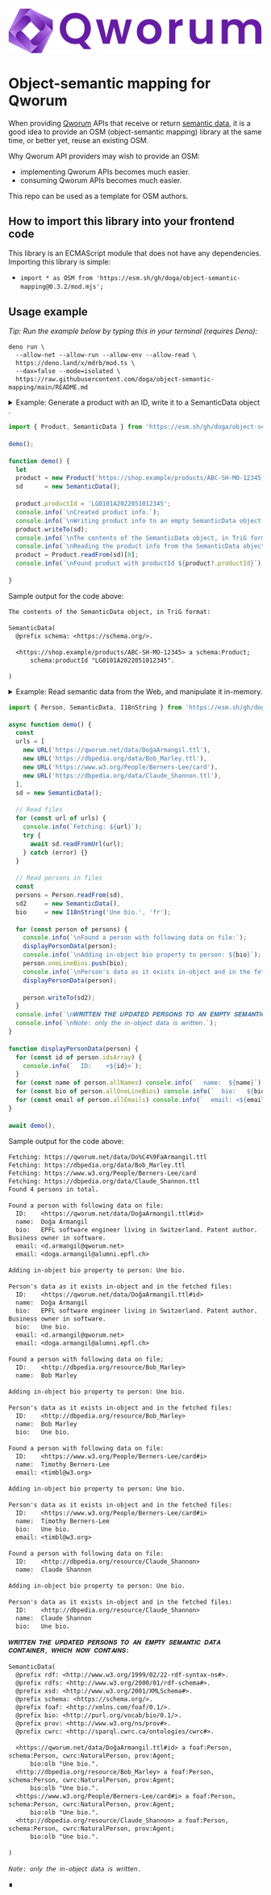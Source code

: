 ![Qworum logo and name](https://raw.githubusercontent.com/doga/qworum-website/master/build/assets/images/logos/Qworum-logo-and-name.svg "Qworum logo and name")

# Object-semantic mapping for Qworum

When providing [Qworum](https://qworum.net) APIs that receive or return [semantic data](https://en.wikipedia.org/wiki/Semantic_Web), it is a good idea to provide an OSM (object-semantic mapping) library at the same time, or better yet, reuse an existing OSM.

Why Qworum API providers may wish to provide an OSM:

- implementing Qworum APIs becomes much easier.
- consuming Qworum APIs becomes much easier.

This repo can be used as a template for OSM authors.

## How to import this library into your frontend code

This library is an ECMAScript module that does not have any dependencies. Importing this library is simple:

- `import * as OSM from 'https://esm.sh/gh/doga/object-semantic-mapping@0.3.2/mod.mjs';`

## Usage example

_Tip: Run the example below by typing this in your terminal (requires Deno):_

```shell
deno run \
  --allow-net --allow-run --allow-env --allow-read \
  https://deno.land/x/mdrb/mod.ts \
  --dax=false --mode=isolated \
  https://raw.githubusercontent.com/doga/object-semantic-mapping/main/README.md
```

<details data-mdrb>
<summary>Example: Generate a product with an ID, write it to a SemanticData object .</summary>

<pre>
description = '''
Running this example is safe, it will not read or write anything to your filesystem.
'''
</pre>
</details>

```javascript
import { Product, SemanticData } from 'https://esm.sh/gh/doga/object-semantic-mapping@0.3.2/mod.mjs';

demo();

function demo() {
  let 
  product = new Product('https://shop.example/products/ABC-SH-MO-12345'),
  sd      = new SemanticData();

  product.productId = 'LG0101A2022051012345';
  console.info(`\nCreated product info.`);
  console.info(`\nWriting product info to an empty SemanticData object.`);
  product.writeTo(sd);
  console.info(`\nThe contents of the SemanticData object, in TriG format:\n\n${sd}`);
  console.info(`\nReading the product info from the SemanticData object.`);
  product = Product.readFrom(sd)[0];
  console.info(`\nFound product with productId ${product?.productId}`);

}
```

Sample output for the code above:

```text
The contents of the SemanticData object, in TriG format:

SemanticData(
  @prefix schema: <https://schema.org/>.

  <https://shop.example/products/ABC-SH-MO-12345> a schema:Product;
      schema:productId "LG0101A2022051012345".

)
```

<details data-mdrb>
<summary>Example: Read semantic data from the Web, and manipulate it in-memory.</summary>

<pre>
description = '''
Running this example is safe, it will not read or write anything to your filesystem.
'''
</pre>
</details>

```javascript
import { Person, SemanticData, I18nString } from 'https://esm.sh/gh/doga/object-semantic-mapping@0.3.2/mod.mjs';

async function demo() {
  const
  urls = [
    new URL('https://qworum.net/data/DoğaArmangil.ttl'),
    new URL('https://dbpedia.org/data/Bob_Marley.ttl'),
    new URL('https://www.w3.org/People/Berners-Lee/card'),
    new URL('https://dbpedia.org/data/Claude_Shannon.ttl'),
  ],
  sd = new SemanticData();

  // Read files
  for (const url of urls) {
    console.info(`Fetching: ${url}`);
    try {
      await sd.readFromUrl(url);
    } catch (error) {}
  }

  // Read persons in files
  const 
  persons = Person.readFrom(sd),
  sd2     = new SemanticData(),
  bio     = new I18nString('Une bio.', 'fr');

  for (const person of persons) {
    console.info(`\nFound a person with following data on file:`);
    displayPersonData(person);
    console.info(`\nAdding in-object bio property to person: ${bio}`);
    person.oneLineBios.push(bio);
    console.info(`\nPerson's data as it exists in-object and in the fetched files:`);
    displayPersonData(person);

    person.writeTo(sd2);
  }
  console.info(`\n𝑾𝑹𝑰𝑻𝑻𝑬𝑵 𝑻𝑯𝑬 𝑼𝑷𝑫𝑨𝑻𝑬𝑫 𝑷𝑬𝑹𝑺𝑶𝑵𝑺 𝑻𝑶 𝑨𝑵 𝑬𝑴𝑷𝑻𝒀 𝑺𝑬𝑴𝑨𝑵𝑻𝑰𝑪 𝑫𝑨𝑻𝑨 𝑪𝑶𝑵𝑻𝑨𝑰𝑵𝑬𝑹, 𝑾𝑯𝑰𝑪𝑯 𝑵𝑶𝑾 𝑪𝑶𝑵𝑻𝑨𝑰𝑵𝑺:\n\n${sd2}`);
  console.info(`\n𝘕𝘰𝘵𝘦: 𝘰𝘯𝘭𝘺 𝘵𝘩𝘦 𝘪𝘯-𝘰𝘣𝘫𝘦𝘤𝘵 𝘥𝘢𝘵𝘢 𝘪𝘴 𝘸𝘳𝘪𝘵𝘵𝘦𝘯.`);
}

function displayPersonData(person) {
  for (const id of person.idsArray) {
    console.info(`  ID:    <${id}>`);
  }
  for (const name of person.allNames) console.info(`  name:  ${name}`);
  for (const bio of person.allOneLineBios) console.info(`  bio:   ${bio}`);
  for (const email of person.allEmails) console.info(`  email: <${email}>`);
}

await demo();
```

Sample output for the code above:

```text
Fetching: https://qworum.net/data/Do%C4%9FaArmangil.ttl
Fetching: https://dbpedia.org/data/Bob_Marley.ttl
Fetching: https://www.w3.org/People/Berners-Lee/card
Fetching: https://dbpedia.org/data/Claude_Shannon.ttl
Found 4 persons in total.

Found a person with following data on file:
  ID:    <https://qworum.net/data/DoğaArmangil.ttl#id>
  name:  Doğa Armangil
  bio:   EPFL software engineer living in Switzerland. Patent author. Business owner in software.
  email: <d.armangil@qworum.net>
  email: <doga.armangil@alumni.epfl.ch>

Adding in-object bio property to person: Une bio.

Person's data as it exists in-object and in the fetched files:
  ID:    <https://qworum.net/data/DoğaArmangil.ttl#id>
  name:  Doğa Armangil
  bio:   EPFL software engineer living in Switzerland. Patent author. Business owner in software.
  bio:   Une bio.
  email: <d.armangil@qworum.net>
  email: <doga.armangil@alumni.epfl.ch>

Found a person with following data on file:
  ID:    <http://dbpedia.org/resource/Bob_Marley>
  name:  Bob Marley

Adding in-object bio property to person: Une bio.

Person's data as it exists in-object and in the fetched files:
  ID:    <http://dbpedia.org/resource/Bob_Marley>
  name:  Bob Marley
  bio:   Une bio.

Found a person with following data on file:
  ID:    <https://www.w3.org/People/Berners-Lee/card#i>
  name:  Timothy Berners-Lee
  email: <timbl@w3.org>

Adding in-object bio property to person: Une bio.

Person's data as it exists in-object and in the fetched files:
  ID:    <https://www.w3.org/People/Berners-Lee/card#i>
  name:  Timothy Berners-Lee
  bio:   Une bio.
  email: <timbl@w3.org>

Found a person with following data on file:
  ID:    <http://dbpedia.org/resource/Claude_Shannon>
  name:  Claude Shannon

Adding in-object bio property to person: Une bio.

Person's data as it exists in-object and in the fetched files:
  ID:    <http://dbpedia.org/resource/Claude_Shannon>
  name:  Claude Shannon
  bio:   Une bio.

𝑾𝑹𝑰𝑻𝑻𝑬𝑵 𝑻𝑯𝑬 𝑼𝑷𝑫𝑨𝑻𝑬𝑫 𝑷𝑬𝑹𝑺𝑶𝑵𝑺 𝑻𝑶 𝑨𝑵 𝑬𝑴𝑷𝑻𝒀 𝑺𝑬𝑴𝑨𝑵𝑻𝑰𝑪 𝑫𝑨𝑻𝑨 𝑪𝑶𝑵𝑻𝑨𝑰𝑵𝑬𝑹, 𝑾𝑯𝑰𝑪𝑯 𝑵𝑶𝑾 𝑪𝑶𝑵𝑻𝑨𝑰𝑵𝑺:

SemanticData(
  @prefix rdf: <http://www.w3.org/1999/02/22-rdf-syntax-ns#>.
  @prefix rdfs: <http://www.w3.org/2000/01/rdf-schema#>.
  @prefix xsd: <http://www.w3.org/2001/XMLSchema#>.
  @prefix schema: <https://schema.org/>.
  @prefix foaf: <http://xmlns.com/foaf/0.1/>.
  @prefix bio: <http://purl.org/vocab/bio/0.1/>.
  @prefix prov: <http://www.w3.org/ns/prov#>.
  @prefix cwrc: <http://sparql.cwrc.ca/ontologies/cwrc#>.

  <https://qworum.net/data/DoğaArmangil.ttl#id> a foaf:Person, schema:Person, cwrc:NaturalPerson, prov:Agent;
      bio:olb "Une bio.".
  <http://dbpedia.org/resource/Bob_Marley> a foaf:Person, schema:Person, cwrc:NaturalPerson, prov:Agent;
      bio:olb "Une bio.".
  <https://www.w3.org/People/Berners-Lee/card#i> a foaf:Person, schema:Person, cwrc:NaturalPerson, prov:Agent;
      bio:olb "Une bio.".
  <http://dbpedia.org/resource/Claude_Shannon> a foaf:Person, schema:Person, cwrc:NaturalPerson, prov:Agent;
      bio:olb "Une bio.".

)

𝘕𝘰𝘵𝘦: 𝘰𝘯𝘭𝘺 𝘵𝘩𝘦 𝘪𝘯-𝘰𝘣𝘫𝘦𝘤𝘵 𝘥𝘢𝘵𝘢 𝘪𝘴 𝘸𝘳𝘪𝘵𝘵𝘦𝘯.
```

∎
